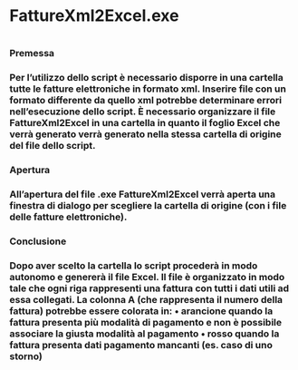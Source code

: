 <h1>FattureXml2Excel.exe<h1>
<h3>Premessa<h3>
Per l’utilizzo dello script è necessario disporre in una cartella tutte le fatture elettroniche in formato xml. 
Inserire file con un formato differente da quello xml potrebbe determinare errori nell’esecuzione dello script.
È necessario organizzare il file FattureXml2Excel in una cartella in quanto il foglio Excel che verrà generato verrà generato nella stessa cartella di origine del file dello script.
<h3>Apertura<h3>
All’apertura del file .exe FattureXml2Excel verrà aperta una finestra di dialogo per scegliere la cartella di origine (con i file delle fatture elettroniche).
<h3>Conclusione<h3>
Dopo aver scelto la cartella lo script procederà in modo autonomo e genererà il file Excel.
Il file è organizzato in modo tale che ogni riga rappresenti una fattura con tutti i dati utili ad essa collegati.
La colonna A (che rappresenta il numero della fattura) potrebbe essere colorata in:
•	arancione quando la fattura presenta più modalità di pagamento e non è possibile associare la giusta modalità al pagamento
•	 rosso quando la fattura presenta dati pagamento mancanti (es. caso di uno storno)
